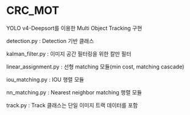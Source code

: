 # CRC_MOT

YOLO v4-Deepsort를 이용한 Multi Object Tracking 구현







detection.py : Detection 기반 클래스

kalman_filter.py : 이미지 공간 필터링을 위한 칼만 필터

linear_assignment.py : 선형 matching 모듈(min cost, matching cascade)

iou_matching.py : IOU 행렬 모듈

nn_matching.py : Nearest neighbor matching 행렬 모듈

track.py : Track 클래스는 단일 이미지 트랙 데이터를 포함
